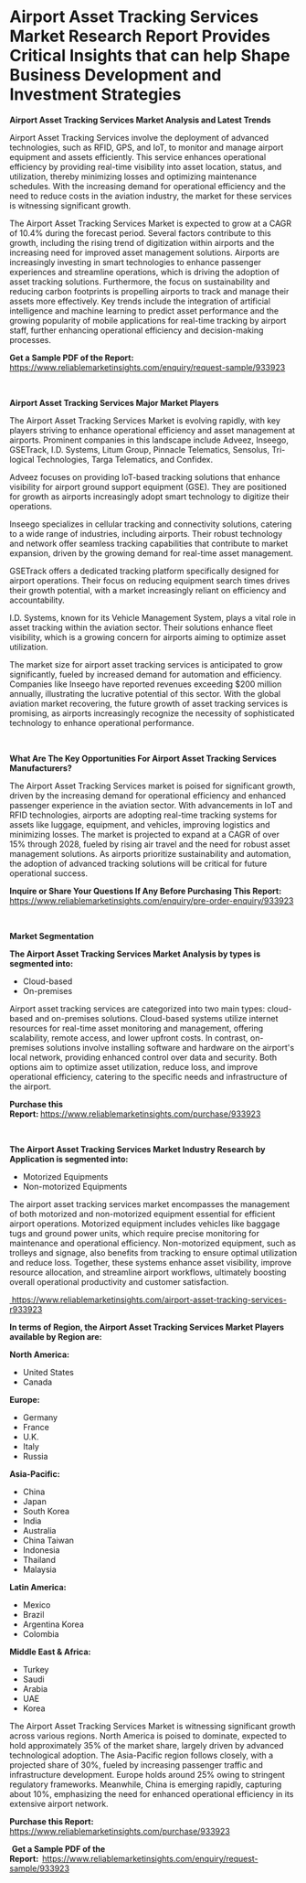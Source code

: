<p><h1>Airport Asset Tracking Services Market Research Report Provides Critical Insights that can help Shape Business Development and Investment Strategies</h1></p><p><strong>Airport Asset Tracking Services Market Analysis and Latest Trends</strong></p>
<p><p>Airport Asset Tracking Services involve the deployment of advanced technologies, such as RFID, GPS, and IoT, to monitor and manage airport equipment and assets efficiently. This service enhances operational efficiency by providing real-time visibility into asset location, status, and utilization, thereby minimizing losses and optimizing maintenance schedules. With the increasing demand for operational efficiency and the need to reduce costs in the aviation industry, the market for these services is witnessing significant growth.</p><p>The Airport Asset Tracking Services Market is expected to grow at a CAGR of 10.4% during the forecast period. Several factors contribute to this growth, including the rising trend of digitization within airports and the increasing need for improved asset management solutions. Airports are increasingly investing in smart technologies to enhance passenger experiences and streamline operations, which is driving the adoption of asset tracking solutions. Furthermore, the focus on sustainability and reducing carbon footprints is propelling airports to track and manage their assets more effectively. Key trends include the integration of artificial intelligence and machine learning to predict asset performance and the growing popularity of mobile applications for real-time tracking by airport staff, further enhancing operational efficiency and decision-making processes.</p></p>
<p><strong>Get a Sample PDF of the Report:&nbsp;</strong> <a href="https://www.reliablemarketinsights.com/enquiry/request-sample/933923?utm_campaign=2199&utm_medium=2&utm_source=Github&utm_content=ia&utm_term=18042025&utm_id=airport-asset-tracking-services">https://www.reliablemarketinsights.com/enquiry/request-sample/933923</a></p>
<p>&nbsp;</p>
<p><strong>Airport Asset Tracking Services Major Market Players</strong></p>
<p><p>The Airport Asset Tracking Services Market is evolving rapidly, with key players striving to enhance operational efficiency and asset management at airports. Prominent companies in this landscape include Adveez, Inseego, GSETrack, I.D. Systems, Litum Group, Pinnacle Telematics, Sensolus, Tri-logical Technologies, Targa Telematics, and Confidex.</p><p>Adveez focuses on providing IoT-based tracking solutions that enhance visibility for airport ground support equipment (GSE). They are positioned for growth as airports increasingly adopt smart technology to digitize their operations.</p><p>Inseego specializes in cellular tracking and connectivity solutions, catering to a wide range of industries, including airports. Their robust technology and network offer seamless tracking capabilities that contribute to market expansion, driven by the growing demand for real-time asset management.</p><p>GSETrack offers a dedicated tracking platform specifically designed for airport operations. Their focus on reducing equipment search times drives their growth potential, with a market increasingly reliant on efficiency and accountability.</p><p>I.D. Systems, known for its Vehicle Management System, plays a vital role in asset tracking within the aviation sector. Their solutions enhance fleet visibility, which is a growing concern for airports aiming to optimize asset utilization.</p><p>The market size for airport asset tracking services is anticipated to grow significantly, fueled by increased demand for automation and efficiency. Companies like Inseego have reported revenues exceeding $200 million annually, illustrating the lucrative potential of this sector. With the global aviation market recovering, the future growth of asset tracking services is promising, as airports increasingly recognize the necessity of sophisticated technology to enhance operational performance.</p></p>
<p>&nbsp;</p>
<p><strong>What Are The Key Opportunities For Airport Asset Tracking Services Manufacturers?</strong></p>
<p><p>The Airport Asset Tracking Services market is poised for significant growth, driven by the increasing demand for operational efficiency and enhanced passenger experience in the aviation sector. With advancements in IoT and RFID technologies, airports are adopting real-time tracking systems for assets like luggage, equipment, and vehicles, improving logistics and minimizing losses. The market is projected to expand at a CAGR of over 15% through 2028, fueled by rising air travel and the need for robust asset management solutions. As airports prioritize sustainability and automation, the adoption of advanced tracking solutions will be critical for future operational success.</p></p>
<p><strong>Inquire or Share Your Questions If Any Before Purchasing This Report:</strong> <a href="https://www.reliablemarketinsights.com/enquiry/pre-order-enquiry/933923?utm_campaign=2199&utm_medium=2&utm_source=Github&utm_content=ia&utm_term=18042025&utm_id=airport-asset-tracking-services">https://www.reliablemarketinsights.com/enquiry/pre-order-enquiry/933923</a></p>
<p>&nbsp;</p>
<p><strong>Market Segmentation</strong></p>
<p><strong>The Airport Asset Tracking Services Market Analysis by types is segmented into:</strong></p>
<p><ul><li>Cloud-based</li><li>On-premises</li></ul></p>
<p><p>Airport asset tracking services are categorized into two main types: cloud-based and on-premises solutions. Cloud-based systems utilize internet resources for real-time asset monitoring and management, offering scalability, remote access, and lower upfront costs. In contrast, on-premises solutions involve installing software and hardware on the airport's local network, providing enhanced control over data and security. Both options aim to optimize asset utilization, reduce loss, and improve operational efficiency, catering to the specific needs and infrastructure of the airport.</p></p>
<p><strong>Purchase this Report:&nbsp;</strong><a href="https://www.reliablemarketinsights.com/purchase/933923?utm_campaign=2199&utm_medium=2&utm_source=Github&utm_content=ia&utm_term=18042025&utm_id=airport-asset-tracking-services">https://www.reliablemarketinsights.com/purchase/933923</a></p>
<p>&nbsp;</p>
<p><strong>The Airport Asset Tracking Services Market Industry Research by Application is segmented into:</strong></p>
<p><ul><li>Motorized Equipments</li><li>Non-motorized Equipments</li></ul></p>
<p><p>The airport asset tracking services market encompasses the management of both motorized and non-motorized equipment essential for efficient airport operations. Motorized equipment includes vehicles like baggage tugs and ground power units, which require precise monitoring for maintenance and operational efficiency. Non-motorized equipment, such as trolleys and signage, also benefits from tracking to ensure optimal utilization and reduce loss. Together, these systems enhance asset visibility, improve resource allocation, and streamline airport workflows, ultimately boosting overall operational productivity and customer satisfaction.</p></p>
<p><a href="https://www.reliablemarketinsights.com/airport-asset-tracking-services-r933923?utm_campaign=2199&utm_medium=2&utm_source=Github&utm_content=ia&utm_term=18042025&utm_id=airport-asset-tracking-services">&nbsp;https://www.reliablemarketinsights.com/airport-asset-tracking-services-r933923</a></p>
<p><strong>In terms of Region, the Airport Asset Tracking Services Market Players available by Region are:</strong></p>
<p>
    <p> <strong> North America: </strong>
        <ul>
            <li>United States</li>
            <li>Canada</li>
        </ul>
        </p> 
    <p> <strong> Europe: </strong>
        <ul>
            <li>Germany</li>
            <li>France</li>
            <li>U.K.</li>
            <li>Italy</li>
            <li>Russia</li>
        </ul>
        </p> 
    <p> <strong> Asia-Pacific: </strong>
        <ul>
            <li>China</li>
            <li>Japan</li>
            <li>South Korea</li>
            <li>India</li>
            <li>Australia</li>
            <li>China Taiwan</li>
            <li>Indonesia</li>
            <li>Thailand</li>
            <li>Malaysia</li>
        </ul>
        </p> 
    <p> <strong> Latin America: </strong>
        <ul>
            <li>Mexico</li>
            <li>Brazil</li>
            <li>Argentina Korea</li>
            <li>Colombia</li>
        </ul>
        </p> 
    <p> <strong> Middle East & Africa: </strong>
        <ul>
            <li>Turkey</li>
            <li>Saudi</li>
            <li>Arabia</li>
            <li>UAE</li>
            <li>Korea</li>
        </ul>
    </p>
    </p>
<p><p>The Airport Asset Tracking Services Market is witnessing significant growth across various regions. North America is poised to dominate, expected to hold approximately 35% of the market share, largely driven by advanced technological adoption. The Asia-Pacific region follows closely, with a projected share of 30%, fueled by increasing passenger traffic and infrastructure development. Europe holds around 25% owing to stringent regulatory frameworks. Meanwhile, China is emerging rapidly, capturing about 10%, emphasizing the need for enhanced operational efficiency in its extensive airport network.</p></p>
<p><strong>Purchase this Report: </strong><a href="https://www.reliablemarketinsights.com/purchase/933923?utm_campaign=2199&utm_medium=2&utm_source=Github&utm_content=ia&utm_term=18042025&utm_id=airport-asset-tracking-services">https://www.reliablemarketinsights.com/purchase/933923</a></p>
<p>&nbsp;<strong>Get a Sample PDF of the Report:&nbsp;&nbsp;</strong><a href="https://www.reliablemarketinsights.com/enquiry/request-sample/933923?utm_campaign=2199&utm_medium=2&utm_source=Github&utm_content=ia&utm_term=18042025&utm_id=airport-asset-tracking-services">https://www.reliablemarketinsights.com/enquiry/request-sample/933923</a></p>
<p><strong></strong></p>
<p><p></p><p></p><p></p></p>